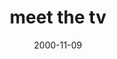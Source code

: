 ---
layout: base.njk
title : 'meet the tv' 
view_title : 'meet the tv' 
year : '2000' 
date : '2000-11-09' 
img_file : '/drawing/meettv.png' 
html_file : 'meettv' 
next_html : 'dancetoge.html' 
year_order : '579' 
permalink : "title/{{html_file}}.html"
---